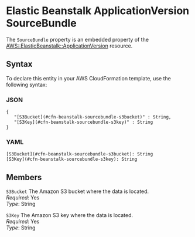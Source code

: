 # Elastic Beanstalk ApplicationVersion SourceBundle<a name="aws-properties-beanstalk-sourcebundle"></a>

The `SourceBundle` property is an embedded property of the [AWS::ElasticBeanstalk::ApplicationVersion](aws-properties-beanstalk-version.md) resource\.

## Syntax<a name="w13ab1c21c10d132c18c19b5"></a>

To declare this entity in your AWS CloudFormation template, use the following syntax:

### JSON<a name="aws-properties-beanstalk-sourcebundle-syntax.json"></a>

```
{
   "[S3Bucket](#cfn-beanstalk-sourcebundle-s3bucket)" : String,
   "[S3Key](#cfn-beanstalk-sourcebundle-s3key)" : String
}
```

### YAML<a name="aws-properties-beanstalk-sourcebundle-syntax.yaml"></a>

```
[S3Bucket](#cfn-beanstalk-sourcebundle-s3bucket): String
[S3Key](#cfn-beanstalk-sourcebundle-s3key): String
```

## Members<a name="w13ab1c21c10d132c18c19b7"></a>

`S3Bucket`  <a name="cfn-beanstalk-sourcebundle-s3bucket"></a>
The Amazon S3 bucket where the data is located\.  
*Required*: Yes  
*Type*: String

`S3Key`  <a name="cfn-beanstalk-sourcebundle-s3key"></a>
The Amazon S3 key where the data is located\.  
*Required*: Yes  
*Type*: String